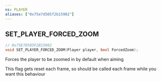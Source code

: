 ```yaml
---
ns: PLAYER
aliases: ["0x75e7d505f2b15902"]
---
```

## SET_PLAYER_FORCED_ZOOM

```c
// 0x75E7D505F2B15902
void SET_PLAYER_FORCED_ZOOM(Player player, bool ForcedZoom);
```

Forces the player to be zoomed in by default when aiming

This flag gets reset each frame, so should be called each frame while you want this behaviour

